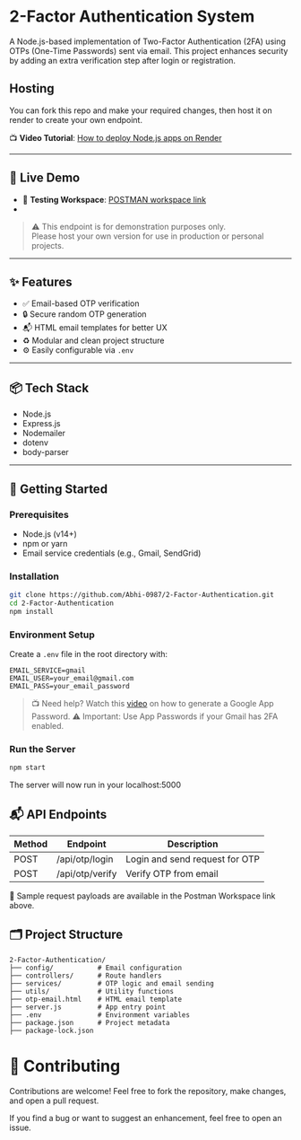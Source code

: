 # 2-Factor Authentication System

A Node.js-based implementation of Two-Factor Authentication (2FA) using OTPs (One-Time Passwords) sent via email. This project enhances security by adding an extra verification step after login or registration.

## Hosting

You can fork this repo and make your required changes, then host it on render to create your own endpoint.

📺 **Video Tutorial**: [How to deploy Node.js apps on Render](https://www.youtube.com/watch?v=_HiTTBHKVwU)

---

## 🔗 Live Demo

- 🧪 **Testing Workspace**: [POSTMAN workspace link](https://web.postman.co/workspace/f96edb81-6fe8-4258-9026-37b8da6a2d95)
- 
> ⚠️ This endpoint is for demonstration purposes only.  
> Please host your own version for use in production or personal projects.

---

## ✨ Features

- ✅ Email-based OTP verification  
- 🔒 Secure random OTP generation  
- 📬 HTML email templates for better UX  
- ♻️ Modular and clean project structure  
- ⚙️ Easily configurable via `.env`  

---

## 📦 Tech Stack

- Node.js  
- Express.js  
- Nodemailer  
- dotenv  
- body-parser  

---

## 🚀 Getting Started

### Prerequisites

- Node.js (v14+)  
- npm or yarn  
- Email service credentials (e.g., Gmail, SendGrid)  

### Installation

```bash
git clone https://github.com/Abhi-0987/2-Factor-Authentication.git
cd 2-Factor-Authentication
npm install
```

### Environment Setup
Create a `.env` file in the root directory with:

```env
EMAIL_SERVICE=gmail
EMAIL_USER=your_email@gmail.com
EMAIL_PASS=your_email_password
```
>📺 Need help? Watch this [video](https://www.youtube.com/watch?v=lSURGX0JHbA) on how to generate a Google App Password.
> ⚠️ Important: Use App Passwords if your Gmail has 2FA enabled.

### Run the Server

```bash
npm start
```
The server will now run in your localhost:5000

## 📬 API Endpoints

| Method | Endpoint | Description |
|--------|--------------|--------------------------|
| POST | /api/otp/login | Login and send request for OTP |
| POST | /api/otp/verify | Verify OTP from email |

📮 Sample request payloads are available in the Postman Workspace link above.

## 🗂 Project Structure
```text
2-Factor-Authentication/
├── config/           # Email configuration
├── controllers/      # Route handlers
├── services/         # OTP logic and email sending
├── utils/            # Utility functions
├── otp-email.html    # HTML email template
├── server.js         # App entry point
├── .env              # Environment variables
├── package.json      # Project metadata
├── package-lock.json
```

# 🙌 Contributing
Contributions are welcome!
Feel free to fork the repository, make changes, and open a pull request.

If you find a bug or want to suggest an enhancement, feel free to open an issue.

